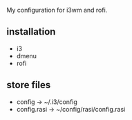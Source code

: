 My configuration for i3wm and rofi.

## installation
-	i3
-	dmenu
-	rofi


## store files
- 	config ->  ~/.i3/config
-	config.rasi -> ~/config/rasi/config.rasi

